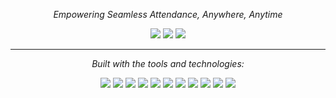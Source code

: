 <p align="center"><i>Empowering Seamless Attendance, Anywhere, Anytime</i></p>

<p align="center">
  <img src="https://img.shields.io/github/last-commit/USER/REPO?color=blue&label=last%20commit&logo=github&style=flat" />
  <img src="https://img.shields.io/badge/typescript-43.6%25-blue?logo=typescript" />
  <img src="https://img.shields.io/github/languages/count/USER/REPO?color=blue&label=languages" />
</p>

---

<p align="center"><i>Built with the tools and technologies:</i></p>

<p align="center">
  <img src="https://img.shields.io/badge/JSON-black?logo=json&logoColor=white" />
  <img src="https://img.shields.io/badge/npm-red?logo=npm&logoColor=white" />
  <img src="https://img.shields.io/badge/JavaScript-yellow?logo=javascript&logoColor=black" />
  <img src="https://img.shields.io/badge/Android-green?logo=android&logoColor=white" />
  <img src="https://img.shields.io/badge/Gradle-02303A?logo=gradle&logoColor=white" />
  <img src="https://img.shields.io/badge/XML-blue?logo=xml&logoColor=white" />
  <img src="https://img.shields.io/badge/TypeScript-3178C6?logo=typescript&logoColor=white" />
  <img src="https://img.shields.io/badge/tsnode-3178C6?logo=ts-node&logoColor=white" />
  <img src="https://img.shields.io/badge/Google-4285F4?logo=google&logoColor=white" />
  <img src="https://img.shields.io/badge/Bat-black?logo=windows-terminal&logoColor=white" />
  <img src="https://img.shields.io/badge/ESLint-4B32C3?logo=eslint&logoColor=white" />
</p>
